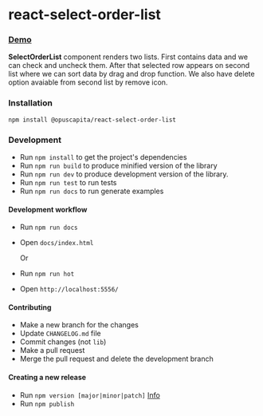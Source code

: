 # react-select-order-list
### [Demo](https://opuscapita.github.io/react-select-order-list)

**SelectOrderList** component renders two lists. First contains data and we can check and uncheck them. After that selected row appears on second list where we can sort data by drag and drop function. We also have delete option avaiable from second list by remove icon.

### Installation

```
npm install @opuscapita/react-select-order-list
```

### Development

* Run `npm install` to get the project's dependencies
* Run `npm run build` to produce minified version of the library
* Run `npm run dev` to produce development version of the library.
* Run `npm run test` to run tests
* Run `npm run docs` to run generate examples

#### Development workflow
* Run `npm run docs`
* Open `docs/index.html`

  Or

* Run `npm run hot`
* Open `http://localhost:5556/`

#### Contributing
* Make a new branch for the changes
* Update `CHANGELOG.md` file
* Commit changes (not `lib`)
* Make a pull request
* Merge the pull request and delete the development branch

#### Creating a new release
* Run `npm version [major|minor|patch]` [Info](https://docs.npmjs.com/cli/version)
* Run `npm publish`